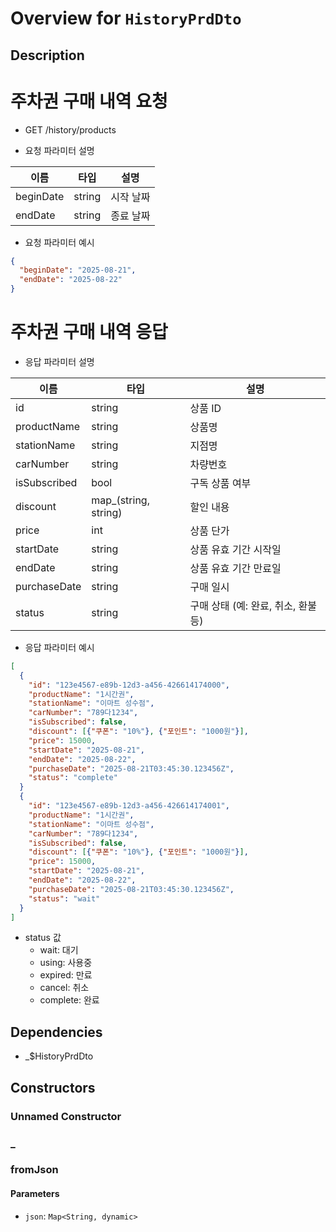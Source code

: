 # Overview for `HistoryPrdDto`

## Description

# 주차권 구매 내역 요청

 - GET /history/products

 - 요청 파라미터 설명

 |이름|타입|설명|
 |-|-|-|
 |beginDate|string|시작 날짜|
 |endDate|string|종료 날짜|

 - 요청 파라미터 예시

 ```json
 {
   "beginDate": "2025-08-21",
   "endDate": "2025-08-22"
 }
 ```

 # 주차권 구매 내역 응답

 - 응답 파라미터 설명

 |이름|타입|설명|
 |-|-|-|
 |id|string|상품 ID|
 |productName|string|상품명|
 |stationName|string|지점명|
 |carNumber|string|차량번호|
 |isSubscribed|bool|구독 상품 여부|
 |discount|map_(string, string)|할인 내용|
 |price|int|상품 단가|
 |startDate|string|상품 유효 기간 시작일|
 |endDate|string|상품 유효 기간 만료일|
 |purchaseDate|string|구매 일시|
 |status|string|구매 상태 (예: 완료, 취소, 환불 등)|

 - 응답 파라미터 예시

 ```json
 [
   {
     "id": "123e4567-e89b-12d3-a456-426614174000",
     "productName": "1시간권",
     "stationName": "이마트 성수점",
     "carNumber": "789다1234",
     "isSubscribed": false,
     "discount": [{"쿠폰": "10%"}, {"포인트": "1000원"}],
     "price": 15000,
     "startDate": "2025-08-21",
     "endDate": "2025-08-22",
     "purchaseDate": "2025-08-21T03:45:30.123456Z",
     "status": "complete"
   }
   {
     "id": "123e4567-e89b-12d3-a456-426614174001",
     "productName": "1시간권",
     "stationName": "이마트 성수점",
     "carNumber": "789다1234",
     "isSubscribed": false,
     "discount": [{"쿠폰": "10%"}, {"포인트": "1000원"}],
     "price": 15000,
     "startDate": "2025-08-21",
     "endDate": "2025-08-22",
     "purchaseDate": "2025-08-21T03:45:30.123456Z",
     "status": "wait"
   }
 ]
 ```

 - status 값
   - wait: 대기
   - using: 사용중
   - expired: 만료
   - cancel: 취소
   - complete: 완료

## Dependencies

- _$HistoryPrdDto

## Constructors

### Unnamed Constructor


### _


### fromJson


#### Parameters

- `json`: `Map<String, dynamic>`
